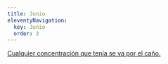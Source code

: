 ```yaml
---
title: Junio
eleventyNavigation:
  key: Junio
  order: 3
---
```


[Cualquier concentración que tenía se va por el caño.](https://i.postimg.cc/zv0sQk7t/photo-2020-11-20-15-01-36.jpg)